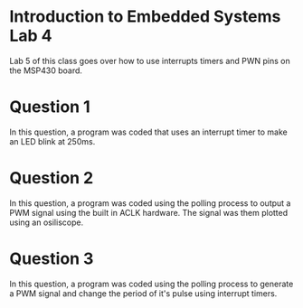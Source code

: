 # Introduction to Embedded Systems Lab 4
Lab 5 of this class goes over how to use interrupts timers and PWN pins on the MSP430 board.

# Question 1
In this question, a program was coded that uses an interrupt timer to make an LED blink at 250ms.

# Question 2
In this question, a program was coded using the polling process to output a PWM signal using the built in ACLK hardware. The signal was them plotted using an osiliscope.

# Question 3
In this question, a program was coded using the polling process to generate a PWM signal and change the period of it's pulse using interrupt timers.
